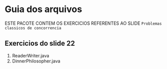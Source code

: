 # Guia dos arquivos
ESTE PACOTE CONTEM OS EXERCICIOS REFERENTES AO SLIDE `Problemas classicos de concorrencia`

## Exercicios do slide 22

1. ReaderWriter.java
2. DinnerPhilosopher.java